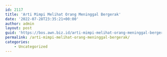 ```yaml
---
id: 2117
title: 'Arti Mimpi Melihat Orang Meninggal Bergerak'
date: '2022-07-28T23:35:21+00:00'
author: admin
layout: post
guid: 'https://bos.awn.biz.id/arti-mimpi-melihat-orang-meninggal-bergerak/'
permalink: /arti-mimpi-melihat-orang-meninggal-bergerak/
categories:
    - Uncategorized
---
```



